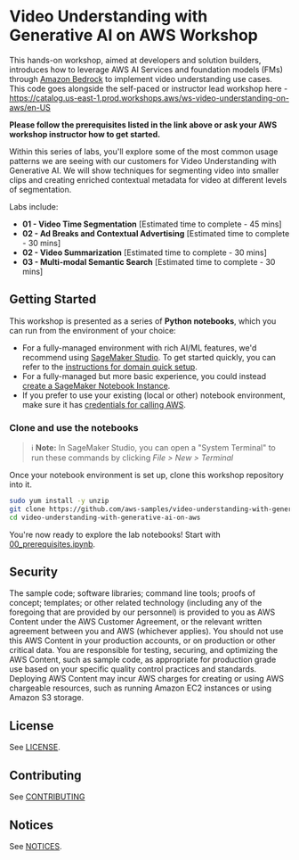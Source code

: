 # Video Understanding with Generative AI on AWS Workshop

This hands-on workshop, aimed at developers and solution builders, introduces how to leverage AWS AI Services and foundation models (FMs) through [Amazon Bedrock](https://aws.amazon.com/bedrock/) to implement video understanding use cases. This code goes alongside the self-paced or instructor lead workshop here - https://catalog.us-east-1.prod.workshops.aws/ws-video-understanding-on-aws/en-US

**Please follow the prerequisites listed in the link above or ask your AWS workshop instructor how to get started.**

Within this series of labs, you'll explore some of the most common usage patterns we are seeing with our customers for Video Understanding with Generative AI. We will show techniques for segmenting video into smaller clips and creating enriched contextual metadata for video at different levels of segmentation.

Labs include:

- **01 - Video Time Segmentation** \[Estimated time to complete - 45 mins\]
- **02 - Ad Breaks and Contextual Advertising** \[Estimated time to complete - 30 mins\]
- **02 - Video Summarization** \[Estimated time to complete - 30 mins\]
- **03 - Multi-modal Semantic Search** \[Estimated time to complete - 30 mins\]

## Getting Started

This workshop is presented as a series of **Python notebooks**, which you can run from the environment of your choice:

- For a fully-managed environment with rich AI/ML features, we'd recommend using [SageMaker Studio](https://aws.amazon.com/sagemaker/studio/). To get started quickly, you can refer to the [instructions for domain quick setup](https://docs.aws.amazon.com/sagemaker/latest/dg/onboard-quick-start.html).
- For a fully-managed but more basic experience, you could instead [create a SageMaker Notebook Instance](https://docs.aws.amazon.com/sagemaker/latest/dg/howitworks-create-ws.html).
- If you prefer to use your existing (local or other) notebook environment, make sure it has [credentials for calling AWS](https://docs.aws.amazon.com/cli/latest/userguide/cli-chap-configure.html).

### Clone and use the notebooks

> ℹ️ **Note:** In SageMaker Studio, you can open a "System Terminal" to run these commands by clicking _File > New > Terminal_

Once your notebook environment is set up, clone this workshop repository into it.

```sh
sudo yum install -y unzip
git clone https://github.com/aws-samples/video-understanding-with-generative-ai-on-aws.git
cd video-understanding-with-generative-ai-on-aws
```

You're now ready to explore the lab notebooks! Start with [00_prerequisites.ipynb](00_prerequisites.ipynb).

## Security

The sample code; software libraries; command line tools; proofs of concept; templates; or other related technology (including any of the foregoing that are provided by our personnel) is provided to you as AWS Content under the AWS Customer Agreement, or the relevant written agreement between you and AWS (whichever applies). You should not use this AWS Content in your production accounts, or on production or other critical data. You are responsible for testing, securing, and optimizing the AWS Content, such as sample code, as appropriate for production grade use based on your specific quality control practices and standards. Deploying AWS Content may incur AWS charges for creating or using AWS chargeable resources, such as running Amazon EC2 instances or using Amazon S3 storage.

## License

See [LICENSE](LICENSE).

## Contributing

See [CONTRIBUTING](CONTRIBUTING.md)

## Notices

See [NOTICES](NOTICE).
